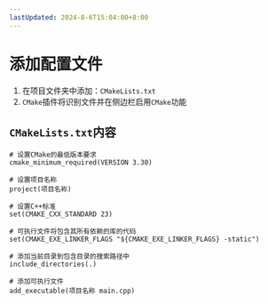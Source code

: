 ```yaml
---
lastUpdated: 2024-8-6T15:04:00+8:00
---
```


# 添加配置文件

1. 在项目文件夹中添加：```CMakeLists.txt```
2. ```CMake```插件将识别文件并在侧边栏启用```CMake```功能

## ```CMakeLists.txt```内容

```cmake{5,17}
# 设置CMake的最低版本要求
cmake_minimum_required(VERSION 3.30)

# 设置项目名称
project(项目名称)

# 设置C++标准
set(CMAKE_CXX_STANDARD 23)

# 可执行文件将包含其所有依赖的库的代码
set(CMAKE_EXE_LINKER_FLAGS "${CMAKE_EXE_LINKER_FLAGS} -static")

# 添加当前目录到包含目录的搜索路径中
include_directories(.)

# 添加可执行文件
add_executable(项目名称 main.cpp)
```
